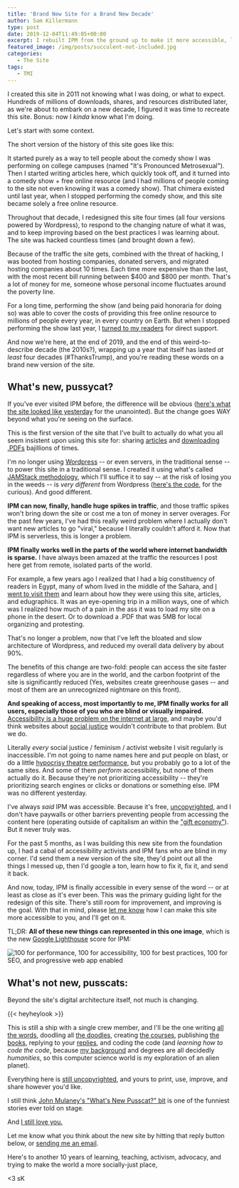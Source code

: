 ```yaml
---
title: 'Brand New Site for a Brand New Decade'
author: Sam Killermann
type: post
date: 2019-12-04T11:49:05+00:00
excerpt: I rebuilt IPM from the ground up to make it more accessible, less resource-intensive, faster, more secure, and future-proof. Here's why and how.
featured_image: /img/posts/succulent-not-included.jpg
categories: 
   - The Site
tags:
   - TMI
---
```

I created this site in 2011 not knowing what I was doing, or what to expect. Hundreds of millions of downloads, shares, and resources distributed later, as we're about to embark on a new decade, I figured it was time to recreate this site. Bonus: now I _kinda_ know what I'm doing.

Let's start with some context. 

The short version of the history of this site goes like this:

It started purely as a way to tell people about the comedy show I was performing on college campuses (named "It's Pronounced Metrosexual"). Then I started writing articles here, which quickly took off, and it turned into a comedy show + free online resource (and I had millions of people coming to the site not even knowing it was a comedy show). That chimera existed until last year, when I stopped performing the comedy show, and this site became solely a free online resource.

Throughout that decade, I redesigned this site four times (all four versions powered by Wordpress), to respond to the changing nature of what it was, and to keep improving based on the best practices I was learning about. The site was hacked countless times (and brought down a few).

Because of the traffic the site gets, combined with the threat of hacking, I was booted from hosting companies, donated servers, and migrated hosting companies about 10 times. Each time more expensive than the last, with the most recent bill running between $400 and $800 per month. That's a lot of money for me, someone whose personal income fluctuates around the poverty line. 

For a long time, performing the show (and being paid honoraria for doing so) was able to cover the costs of providing this free online resource to millions of people every year, in every country on Earth. But when I stopped performing the show last year, I [turned to my readers](/2018/09/the-state-of-this-site-or-funding-online-work-in-2018-an-infographic/) for direct support.

And now we're here, at the end of 2019, and the end of this weird-to-describe decade (the 2010s?), wrapping up a year that itself has lasted _at least_ four decades (#ThanksTrump), and you're reading these words on a brand new version of the site. 

## What's new, pussycat?

If you've ever visited IPM before, the difference will be obvious ([here's what the site looked like yesterday](https://web.archive.org/web/20191028041633/https://www.itspronouncedmetrosexual.com/) for the unanointed). But the change goes WAY beyond what you're seeing on the surface.

This is the first version of the site that I've built to actually do what you all seem insistent upon using this site for: sharing [articles](/articles/) and [downloading .PDFs](/downloads/) bajillions of times.

I'm no longer using [Wordpress](https://wordpress.org) -- or even servers, in the traditional sense -- to power this site in a traditional sense. I created it using what's called [JAMStack methodology](https://jamstack.org/), which I'll suffice it to say -- at the risk of losing you in the weeds -- is _very different_ from Wordpress ([here's the code](https://github.com/killermann/ipm), for the curious). And good different.

**IPM can now, finally, handle huge spikes in traffic**, and those traffic spikes won't bring down the site or cost me a ton of money in server overages. For the past few years, I've had this really weird problem where I actually don't want new articles to go "viral," because I literally couldn't afford it. Now that IPM is serverless, this is longer a problem.

**IPM finally works well in the parts of the world where internet bandwidth is sparse.** I have always been amazed at the traffic the resources I post here get from remote, isolated parts of the world. 

For example, a few years ago I realized that I had a big constituency of readers in Egypt, many of whom lived in the middle of the Sahara, and [I went to visit them](/2014/04/sam-killermann-in-cairo/) and learn about how they were using this site, articles, and edugraphics. It was an eye-opening trip in a million ways, one of which was I realized how much of a pain in the ass it was to load my site on a phone in the desert. Or to download a .PDF that was 5MB for local organizing and protesting.

That's no longer a problem, now that I've left the bloated and slow architecture of Wordpress, and reduced my overall data delivery by about 90%.

The benefits of this change are two-fold: people can access the site faster regardless of where you are in the world, and the carbon footprint of the site is significantly reduced (Yes, websites create greenhouse gases -- and most of them are an unrecognized nightmare on this front).

**And speaking of access, most importantly to me, IPM finally works for all users, especially those of you who are blind or visually impaired.** [Accessibility is a huge problem on the internet at large](https://www.wired.com/story/web-accessibility-blind-users-dominos/), and maybe you'd think websites about [social justice](/categories/social-justice) wouldn't contribute to that problem. But we do.

Literally _every_ social justice / feminism / activist website I visit regularly is inaccessible. I'm not going to name names here and put people on blast, or do a little [hypocrisy theatre performance](/2019/01/hypocrisy-theatre/), but you probably go to a lot of the same sites. And some of them _perform_ accessibility, but none of them actually do it. Because they're not prioritizing accessibility -- they're prioritizing search engines or clicks or donations or something else. IPM was no different yesterday.

I've always _said_ IPM was accessible. Because it's free, [uncopyrighted](/uncopyright/), and I don't have paywalls or other barriers preventing people from accessing the content here (operating outside of capitalism an within the ["gift economy"](/gift-economy/)). But it never truly was.

For the past 5 months, as I was building this new site from the foundation up, I had a cabal of accessibility activists and IPM fans who are blind in my corner. I'd send them a new version of the site, they'd point out all the things I messed up, then I'd google a ton, learn how to fix it, fix it, and send it back. 

And now, today, IPM is finally accessible in every sense of the word -- or at least as close as it's ever been. This was the primary guiding light for the redesign of this site. There's still room for improvement, and improving is the goal. With that in mind, please [let me know](/contact/) how I can make this site more accessible to you, and I'll get on it.

TL;DR: **All of these new things can represented in this one image**, which is the new [Google Lighthouse](https://developers.google.com/web/tools/lighthouse) score for IPM:

![100 for performance, 100 for accessibility, 100 for best practices, 100 for SEO, and progressive web app enabled](https://i.imgur.com/eKcVSJF.png)

## What's not new, pusscats:

Beyond the site's digital architecture itself, not much is changing.

{{< heyheylook >}}

This is still a ship with a single crew member, and I'll be the one writing [all the words](/articles/), doodling all [the doodles](/edugraphics/), creating [the courses](/courses/), publishing [the books](/books/), replying to your [replies](/reply#source=Brand%20New%20Site%20for%20a%20Brand%20New%20Decade), and coding the code (and _learning how to code the code_, because [my background](/about/about-sam-killermann/) and degrees are all decidedly _humanities_, so this computer science world is my exploration of an alien planet).

Everything here is [still uncopyrighted](/2013/11/uncopyright/), and yours to print, use, improve, and share however you'd like.

I still think [John Mulaney's "What's New Pusscat?" bit](https://www.youtube.com/watch?v=Mw7Gryt-rcc) is one of the funniest stories ever told on stage.

And [I still love you.](/2012/05/5-reasons-im-a-social-justice-all/)

Let me know what you think about the new site by hitting that reply button below, or [sending me an email](/contact/).

Here's to another 10 years of learning, teaching, activism, advocacy, and trying to make the world a more socially-just place,

<3 sK
